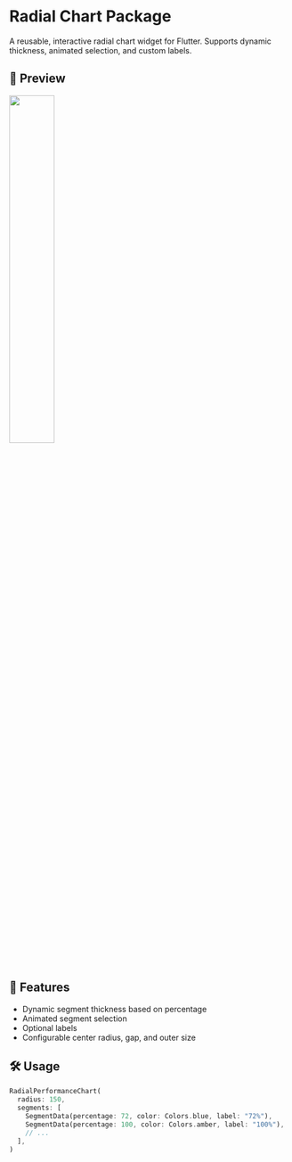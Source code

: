 # Radial Chart Package

A reusable, interactive radial chart widget for Flutter. Supports dynamic thickness, animated selection, and custom labels.

## 📸 Preview
<img src="https://github.com/zamansheikh/radial_chart_package/blob/main/repo_files/demo.png?raw=true" width="40%" />

## 🚀 Features

- Dynamic segment thickness based on percentage
- Animated segment selection
- Optional labels
- Configurable center radius, gap, and outer size

## 🛠 Usage

```dart
RadialPerformanceChart(
  radius: 150,
  segments: [
    SegmentData(percentage: 72, color: Colors.blue, label: "72%"),
    SegmentData(percentage: 100, color: Colors.amber, label: "100%"),
    // ...
  ],
)
